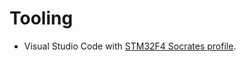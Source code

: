 # Tooling

- Visual Studio Code with [STM32F4 Socrates profile](../tools/vscode/stm32f4_socrates.code-profile).
